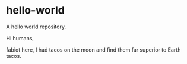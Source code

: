 # hello-world
A hello world repository.

Hi humans,

fabiot here,
I had tacos on the moon and find them far superior to Earth tacos.
